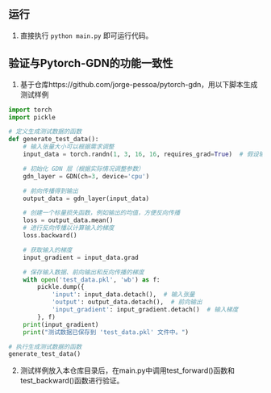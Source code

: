 ## 运行
1. 直接执行 `python main.py` 即可运行代码。

## 验证与Pytorch-GDN的功能一致性
1. 基于仓库https://github.com/jorge-pessoa/pytorch-gdn，用以下脚本生成测试样例

```python
import torch
import pickle

# 定义生成测试数据的函数
def generate_test_data():
    # 输入张量大小可以根据需求调整
    input_data = torch.randn(1, 3, 16, 16, requires_grad=True)  # 假设输入是一个4D张量

    # 初始化 GDN 层（根据实际情况调整参数）
    gdn_layer = GDN(ch=3, device='cpu')

    # 前向传播得到输出
    output_data = gdn_layer(input_data)

    # 创建一个标量损失函数，例如输出的均值，方便反向传播
    loss = output_data.mean()
    # 进行反向传播以计算输入的梯度
    loss.backward()

    # 获取输入的梯度
    input_gradient = input_data.grad

    # 保存输入数据、前向输出和反向传播的梯度
    with open('test_data.pkl', 'wb') as f:
        pickle.dump({
            'input': input_data.detach(),  # 输入张量
            'output': output_data.detach(),  # 前向输出
            'input_gradient': input_gradient.detach()  # 输入梯度
        }, f)
    print(input_gradient)
    print("测试数据已保存到 'test_data.pkl' 文件中。")

# 执行生成测试数据的函数
generate_test_data()
```

2. 测试样例放入本仓库目录后，在main.py中调用test_forward()函数和test_backward()函数进行验证。